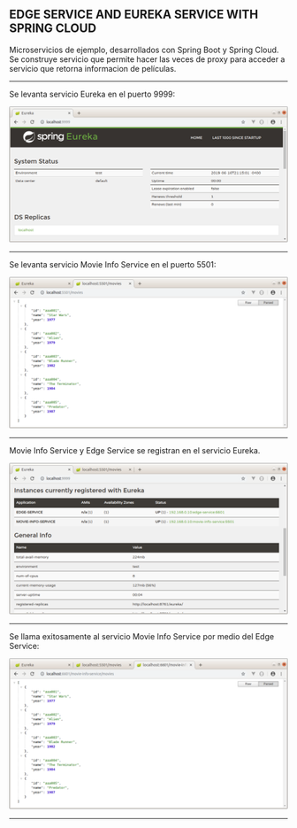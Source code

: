 EDGE SERVICE AND EUREKA SERVICE WITH SPRING CLOUD
-----------------------------------------------------------------------------------------------------------------

Microservicios de ejemplo, desarrollados con Spring Boot y Spring Cloud.
Se construye servicio que permite hacer las veces de proxy para acceder a servicio
que retorna informacion de películas.

-----------------------------------------------------------------------------------------------------------------

Se levanta servicio Eureka en el puerto 9999:

![Screenshot Eureka](screenshots/spring-cloud-eureka-service.png)

-----------------------------------------------------------------------------------------------------------------

Se levanta servicio Movie Info Service en el puerto 5501:

![Screenshot MovieInfoService](screenshots/spring-cloud-movies-service.png)

-----------------------------------------------------------------------------------------------------------------

Movie Info Service y Edge Service se registran en el servicio Eureka.

![Screenshot EurekaServices](screenshots/services-in-eureka.png)

-----------------------------------------------------------------------------------------------------------------

Se llama exitosamente al servicio Movie Info Service por medio del Edge Service:

![Screenshot EdgeServiceCall](screenshots/call-to-edge-service.png)

-----------------------------------------------------------------------------------------------------------------
